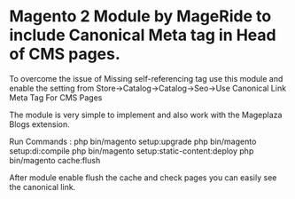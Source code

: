 # Magento 2 Module by MageRide to include Canonical Meta tag in Head of CMS pages.
To overcome the issue of Missing self-referencing tag use this module and enable the setting from Store->Catalog->Catalog->Seo->Use Canonical Link Meta Tag For CMS Pages

The module is very simple to implement and also work with the Mageplaza Blogs extension.

Run Commands : 
php bin/magento setup:upgrade
php bin/magento setup:di:compile
php bin/magento setup:static-content:deploy
php bin/magento cache:flush

After module enable flush the cache and check pages you can easily see the canonical link.
